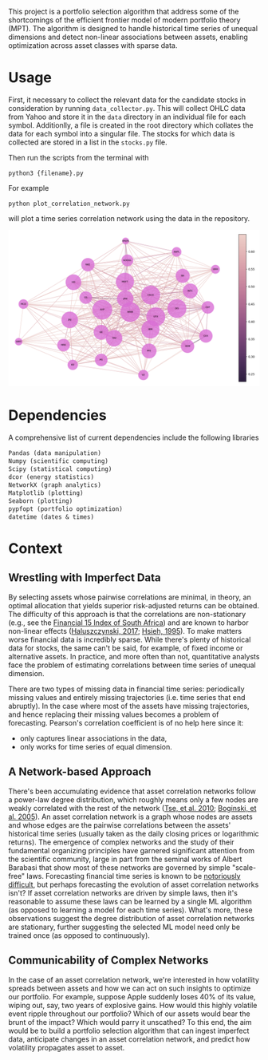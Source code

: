This project is a portfolio selection algorithm that address some of the shortcomings of the efficient frontier model of modern portfolio theory (MPT). The algorithm is designed to handle historical time series of unequal dimensions and detect non-linear associations between assets, enabling optimization across asset classes with sparse data.

# Usage

First, it necessary to collect the relevant data for the candidate stocks in consideration by running `data_collector.py`. This will collect OHLC data from Yahoo and store it in the `data` directory in an individual file for each symbol. Additionlly, a file is created in the root directory which collates the data for each symbol into a singular file. The stocks for which data is collected are stored in a list in the `stocks.py` file.

Then run the scripts from the terminal with

```
python3 {filename}.py
```

For example
```
python plot_correlation_network.py
```

will plot a time series correlation network using the data in the repository.

![Correlation Network](img/correlation_network.png)

# Dependencies

A comprehensive list of current dependencies include the following libraries

```
Pandas (data manipulation)
Numpy (scientific computing)
Scipy (statistical computing)
dcor (energy statistics)
NetworkX (graph analytics)
Matplotlib (plotting)
Seaborn (plotting)
pypfopt (portfolio optimization)
datetime (dates & times)
```
# Context

## Wrestling with Imperfect Data

By selecting assets whose pairwise correlations are minimal, in theory, an optimal allocation that yields superior risk-adjusted returns can be obtained. The difficulty of this approach is that the correlations are non-stationary (e.g., see the [Financial 15 Index of South Africa](http://www.turingfinance.com/wp-content/uploads/2014/09/financial-fifteen-correlations.png)) and are known to harbor non-linear effects ([Haluszczynski, 2017](https://arxiv.org/pdf/1712.02661.pdf); [Hsieh, 1995](https://faculty.fuqua.duke.edu/~dah7/faj1995.pdf)). To make matters worse financial data is incredibly sparse. While there's plenty of historical data for stocks, the same can't be said, for example, of fixed income or alternative assets. In practice, and more often than not, quantitative analysts face the problem of estimating correlations between time series of unequal dimension.

There are two types of missing data in financial time series: periodically missing values and entirely missing trajectories (i.e. time series that end abruptly). In the case where most of the assets have missing trajectories, and hence replacing their missing values becomes a problem of forecasting. Pearson's correlation coefficient is of no help here since it:
- only captures linear associations in the data,
- only works for time series of equal dimension.

## A Network-based Approach

There's been accumulating evidence that asset correlation networks follow a power-law degree distribution, which roughly means only a few nodes are weakly correlated with the rest of the network ([Tse, et al. 2010](http://cktse.eie.polyu.edu.hk/pdf-paper/JoEF-1009.pdf); [Boginski, et al. 2005](https://www.sciencedirect.com/science/article/pii/S0167947304000258)). An asset correlation network is a graph whose nodes are assets and whose edges are the pairwise correlations between the assets' historical time series (usually taken as the daily closing prices or logarithmic returns). The emergence of complex networks and the study of their fundamental organizing principles have garnered significant attention from the scientific community, large in part from the seminal works of Albert Barabasi that show most of these networks are governed by simple "scale-free" laws. Forecasting financial time series is known to be [notoriously difficult](https://towardsdatascience.com/3-facts-about-time-series-forecasting-that-surprise-experienced-machine-learning-practitioners-69c18ee89387), but perhaps forecasting the evolution of asset correlation networks isn't? If asset correlation networks are driven by simple laws, then it's reasonable to assume these laws can be learned by a single ML algorithm (as opposed to learning a model for each time series). What's more, these observations suggest the degree distribution of asset correlation networks are stationary, further suggesting the selected ML model need only be trained once (as opposed to continuously).

## Communicability of Complex Networks

In the case of an asset correlation network, we're interested in how volatility spreads between assets and how we can act on such insights to optimize our portfolio. For example, suppose Apple suddenly loses 40% of its value, wiping out, say, two years of explosive gains. How would this highly volatile event ripple throughout our portfolio? Which of our assets would bear the brunt of the impact? Which would parry it unscathed? To this end, the aim would be to build a portfolio selection algorithm that can ingest imperfect data, anticipate changes in an asset correlation network, and predict how volatility propagates asset to asset.

